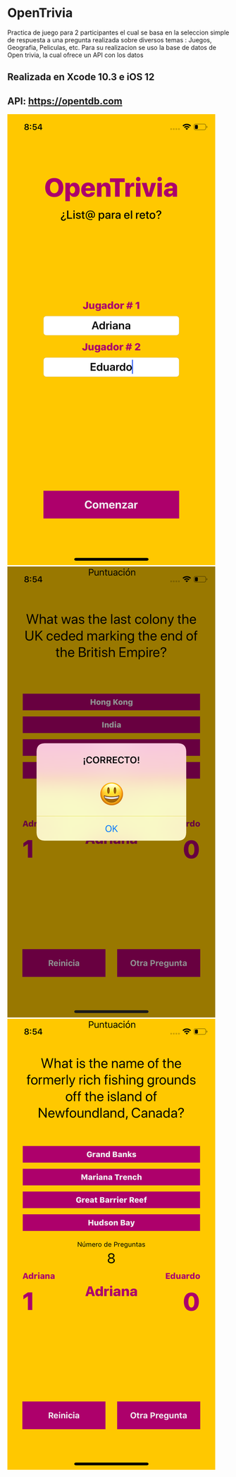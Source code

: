 # OpenTrivia
Practica de juego para 2 participantes el cual se basa en la seleccion simple de respuesta a una pregunta realizada sobre diversos temas : Juegos, Geografia, Peliculas, etc.
Para su realizacion se uso la base de datos de Open trivia, la cual ofrece un API con los datos

## Realizada en Xcode 10.3 e iOS 12
## API: https://opentdb.com


![Screenshot](img1.png)
![Screenshot](img2.png)
![Screenshot](img3.png)
